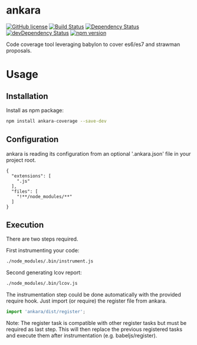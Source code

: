 # ankara

[![GitHub license](https://img.shields.io/github/license/KnisterPeter/ankara.svg)](https://github.com/KnisterPeter/ankara)
[![Build Status](https://api.travis-ci.org/KnisterPeter/ankara.svg)](https://travis-ci.org/KnisterPeter/ankara)
[![Dependency Status](https://david-dm.org/KnisterPeter/ankara.svg)](https://david-dm.org/KnisterPeter/ankara)
[![devDependency Status](https://david-dm.org/KnisterPeter/ankara/dev-status.svg)](https://david-dm.org/KnisterPeter/ankara#info=devDependencies)
[![npm version](https://img.shields.io/npm/v/ankara-coverage.svg)](https://www.npmjs.com/package/ankara-coverage)

Code coverage tool leveraging babylon to cover es6/es7 and strawman proposals.

# Usage

## Installation
Install as npm package:

```sh
npm install ankara-coverage --save-dev
```

## Configuration
ankara is reading its configuration from an optional '.ankara.json' file in your project root.
```
{
  "extensions": [
    ".js"
  ],
  "files": [
    "!**/node_modules/**"
  ]
}
```

## Execution
There are two steps required.

First instrumenting your code:
```sh
./node_modules/.bin/instrument.js
```

Second generating lcov report:
```sh
./node_modules/.bin/lcov.js
```

The instrumentation step could be done automatically with the provided require hook.
Just import (or require) the register file from ankara.
```js
import 'ankara/dist/register';
```

Note: The register task is compatible with other register tasks but must be required as last step.
This will then replace the previous registered tasks and execute them after instrumentation (e.g. babeljs/register).

